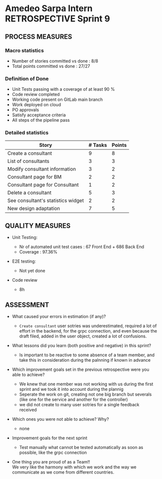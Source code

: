 # Amedeo Sarpa Intern RETROSPECTIVE Sprint 9

## PROCESS MEASURES

### Macro statistics

- Number of stories committed vs done : 8/8
- Total points committed vs done : 27/27

### Definition of Done

- Unit Tests passing with a coverage of at least 90 %
- Code review completed
- Working code present on GitLab main branch
- Work deployed on cloud
- PO approvals
- Satisfy acceptance criteria
- All steps of the pipeline pass

### Detailed statistics

| Story                              | # Tasks | Points |
| ---------------------------------- | ------- | ------ |
| Create a consultant                | 9       | 8      |
| List of consultants                | 3       | 3      |
| Modify consultant information      | 3       | 2      |
| Consultant page for BM             | 2       | 2      |
| Consultant page for Consultant     | 1       | 2      |
| Delete a consultant                | 5       | 3      |
| See consultant's statistics widget | 2       | 2      |
| New design adaptation              | 7       | 5      |

## QUALITY MEASURES

- Unit Testing:

  - Nr of automated unit test cases : 67 Front End + 686 Back End
  - Coverage : 97.36%

- E2E testing:
  - Not yet done
- Code review
  - 8h

## ASSESSMENT

- What caused your errors in estimation (if any)?

  - `Create consultant` user sotries was underestimated, required a lot of effort in the backend, for the grpc connection, and even because the draft filed, added in the user object, created a lot of confusions.

- What lessons did you learn (both positive and negative) in this sprint?

  - Is important to be reactive to some absence of a team member, and take this in consideration during the palnning if known in advance

- Which improvement goals set in the previous retrospective were you able to achieve? <br>
  - We knew that one member was not working with us during the first sprint and we took it into account during the plannig
  - Seperate the work on git, creating not one big branch but severals (like one for the service and another for the controller)
  - we did not create to many user sotries for a single feedback received
- Which ones you were not able to achieve? Why?<br>
  - none
- Improvement goals for the next sprint <br>

  - Test manually what cannot be tested automatically as soon as possible, like the grpc connection

- One thing you are proud of as a Team!!<br>
  We very like the harmony with which we work and the way we communicate as we come from different countries.

